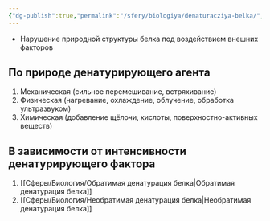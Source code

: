 ```yaml
---
{"dg-publish":true,"permalink":"/sfery/biologiya/denaturacziya-belka/","tags":["Общаябиология"]}
---
```


- Нарушение природной структуры белка под воздействием внешних факторов
## По природе денатурирующего агента
1. Механическая (сильное перемешивание, встряхивание)
2. Физическая (нагревание, охлаждение, облучение, обработка ультразвуком)
3. Химическая (добавление щёлочи, кислоты, поверхностно-активных веществ)
## В зависимости от интенсивности денатурирующего фактора
1. [[Сферы/Биология/Обратимая денатурация белка\|Обратимая денатурация белка]]
2. [[Сферы/Биология/Необратимая денатурация белка\|Необратимая денатурация белка]]